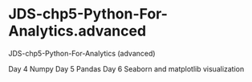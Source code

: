 # JDS-chp5-Python-For-Analytics.advanced
JDS-chp5-Python-For-Analytics (advanced)

Day 4 Numpy
Day 5 Pandas
Day 6 Seaborn and matplotlib visualization
